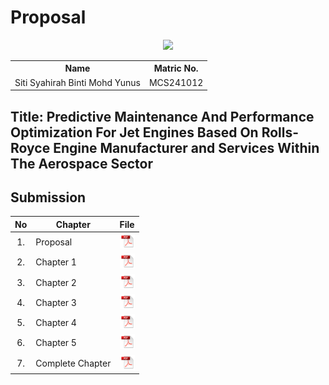 
# Proposal

<p align="center">
  <img height="200px" src="https://github.com/user-attachments/assets/"IMG_2294.jpg" />



<table align="center">
  <tr>
    <th>Name</th>
    <th>Matric No.</th>
  </tr>
  <tr>
    <td>Siti Syahirah Binti Mohd Yunus</td>
    <td>MCS241012</td>
  </tr>

</table>

## Title: Predictive Maintenance And Performance Optimization For Jet Engines Based On Rolls-Royce Engine Manufacturer and Services Within The Aerospace Sector

## Submission

| No  | Chapter     |                                                 File |
| :-: | ---------- | :---------------------------------------------------------------------------------------------------: |
|  1.  | Proposal | <a href="Siti_Syahirah_MCSD_6215_Project_1_Proposal_MCS241012.pdf"><img src="../../../images/pdf.svg" width="24px" height="24px"></a> |
|  2.  | Chapter 1 | <a href="Chapter 1/"><img src="../../../images/pdf.svg" width="24px" height="24px"></a> |
|  3.  | Chapter 2 | <a href="Chapter 2/"><img src="../../../images/pdf.svg" width="24px" height="24px"></a> |
|  4.  | Chapter 3 | <a href="Chapter 3/"><img src="../../../images/pdf.svg" width="24px" height="24px"></a> |
|  5.  | Chapter 4 | <a href="Chapter 4/"><img src="../../../images/pdf.svg" width="24px" height="24px"></a> |
|  6.  | Chapter 5 | <a href="Chapter 5/"><img src="../../../images/pdf.svg" width="24px" height="24px"></a> |
|  7.  | Complete Chapter | <a href="Full Chapter/"><img src="../../../images/pdf.svg" width="24px" height="24px"></a> |
